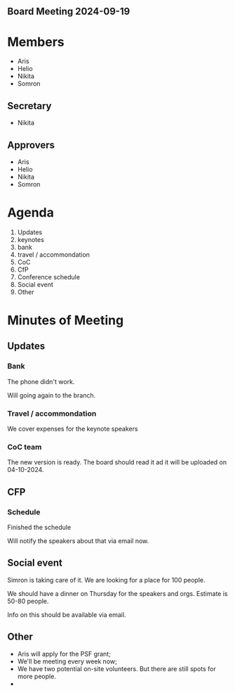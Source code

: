 Board Meeting 2024-09-19
------------------------

# Members
* Aris
* Helio
* Nikita
* Somron

## Secretary
* Nikita

## Approvers
* Aris
* Helio
* Nikita
* Somron

# Agenda
1. Updates
  1. keynotes
  2. bank
  3. travel / accommondation
  4. CoC
2. CfP
  1. Conference schedule
3. Social event
4. Other

# Minutes of Meeting

## Updates

### Bank

The phone didn't work.

Will going again to the branch.

### Travel / accommondation
We cover expenses for the keynote speakers

### CoC team
The new version is ready. The board should read it ad it will be uploaded on 04-10-2024. 

## CFP

### Schedule
Finished the schedule

Will notify the speakers about that via email now.

## Social event
Simron is taking care of it. We are looking for a place for 100 people.

We should have a dinner on Thursday for the speakers and orgs. Estimate is 50-80 people.

Info on this should be available via email.

## Other
- Aris will apply for the PSF grant;
- We'll be meeting every week now;
- We have two potential on-site volunteers. But there are still spots for more people.
- 

